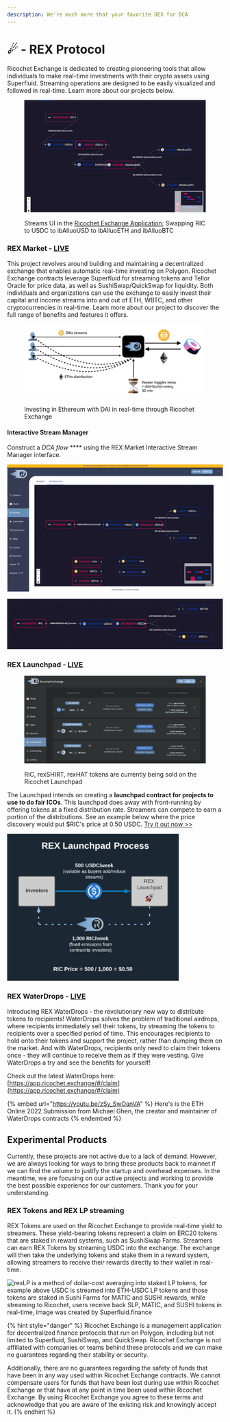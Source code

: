 ```yaml
---
description: We're much more that your favorite DEX for DCA
---
```


# ☄ - REX Protocol

Ricochet Exchange is dedicated to creating pioneering tools that allow individuals to make real-time investments with their crypto assets using Superfluid. Streaming operations are designed to be easily visualized and followed in real-time. Learn more about our projects below.&#x20;

<figure><img src="../.gitbook/assets/Nov-25-2022_16-14-23.gif" alt=""><figcaption><p>Streams UI in the <a href="https://app.ricochet.exchange/#/ref/rewards">Ricochet Exchange Application</a>; Swapping RIC to USDC to ibAlluoUSD to ibAlluoETH and ibAlluoBTC</p></figcaption></figure>

### REX Market - [LIVE](https://app.ricochet.exchange)

This project revolves around building and maintaining a decentralized exchange that enables automatic real-time investing on Polygon. Ricochet Exchange contracts leverage Superfluid for streaming tokens and Tellor Oracle for price data, as well as SushiSwap/QuickSwap for liquidity. Both individuals and organizations can use the exchange to easily invest their capital and income streams into and out of ETH, WBTC, and other cryptocurrencies in real-time. Learn more about our project to discover the full range of benefits and features it offers.

<figure><img src="../.gitbook/assets/image (1).png" alt=""><figcaption><p>Investing in Ethereum with DAI in real-time through Ricochet Exchange</p></figcaption></figure>



#### Interactive Stream Manager

Construct a _DCA flow_ **** using the REX Market Interactive Stream Manager interface.

![Convert RIC governance tokens to USDC and then convert USDC to ETH and WBTC](<../.gitbook/assets/Jun-05-2022 17-40-33.gif>)

![Close up of the DCA Flow](<../.gitbook/assets/Jun-05-2022 16-50-41.gif>)

### REX Launchpad - [LIVE](https://app.ricochet.exchange)

<figure><img src="../.gitbook/assets/Screen Shot 2022-12-02 at 4.24.03 PM.png" alt=""><figcaption><p>RIC, rexSHIRT, rexHAT tokens are currently being sold on the Ricochet Launchpad</p></figcaption></figure>

The Launchpad intends on creating a **launchpad contract for projects to use to do fair ICOs**. This launchpad does away with front-running by offering tokens at a fixed distribution rate. Streamers can compete to earn a portion of the distributions. See an example below where the price discovery would put $RIC's price at 0.50 USDC. [Try it out now >>](https://app.ricochet.exchange/#/invest/rex-launchpad)

![Dynamic pricing of the $RIC token via REX Launchpad](<../.gitbook/assets/image (42).png>)

### REX WaterDrops - [LIVE](https://app.ricochet.exchange/#/claim)

Introducing REX WaterDrops - the revolutionary new way to distribute tokens to recipients! WaterDrops solves the problem of traditional airdrops, where recipients immediately sell their tokens, by streaming the tokens to recipients over a specified period of time. This encourages recipients to hold onto their tokens and support the project, rather than dumping them on the market. And with WaterDrops, recipients only need to claim their tokens once - they will continue to receive them as if they were vesting. Give WaterDrops a try and see the benefits for yourself!

Check out the latest WaterDrops here:  [https://app.ricochet.exchange/#/claim](https://app.ricochet.exchange/#/claim)

{% embed url="https://youtu.be/zSy_SwOanVA" %}
Here's is the ETH Online 2022 Submission from Michael Ghen, the creator and maintainer of WaterDrops contracts
{% endembed %}

## Experimental Products

Currently, these projects are not active due to a lack of demand. However, we are always looking for ways to bring these products back to mainnet if we can find the volume to justify the startup and overhead expenses. In the meantime, we are focusing on our active projects and working to provide the best possible experience for our customers. Thank you for your understanding.

### REX Tokens and REX LP streaming

REX Tokens are used on the Ricochet Exchange to provide real-time yield to streamers. These yield-bearing tokens represent a claim on ERC20 tokens that are staked in reward systems, such as SushiSwap Farms. Streamers can earn REX Tokens by streaming USDC into the exchange. The exchange will then take the underlying tokens and stake them in a reward system, allowing streamers to receive their rewards directly to their wallet in real-time.&#x20;

![rexLP is a method of dollar-cost averaging into staked LP tokens, for example above USDC is streamed into ETH-USDC LP tokens and those tokens are staked in Sushi Farms for MATIC and SUSHI rewards, while streaming to Ricochet, users receive back SLP, MATIC, and SUSHI tokens in real-time, image was created by Superfluid.finance](../.gitbook/assets/Ricochet\_-\_sushi.jpg)

{% hint style="danger" %}
Ricochet Exchange is a management application for decentralized finance protocols that run on Polygon, including but not limited to Superfluid, SushiSwap, and QuickSwap. Ricochet Exchange is not affiliated with companies or teams behind these protocols and we can make no guarantees regarding their stability or security.&#x20;

Additionally, there are no guarantees regarding the safety of funds that have been in any way used within Ricochet Exchange contracts. We cannot compensate users for funds that have been lost during use within Ricochet Exchange or that have at any point in time been used within Ricochet Exchange. By using Ricochet Exchange you agree to these terms and acknowledge that you are aware of the existing risk and knowingly accept it.
{% endhint %}
